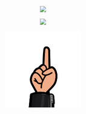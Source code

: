 <div align="center">

<p><a href="https://github.com/dsmelanie" target="_blank">
<img src="https://img.shields.io/badge/-dsmelanie-CE635C?style=for-the-badge&logo=Github&logoColor=white&link=https://github.com/dsmelanie"/>
</a><p>
 <p><a href="https://github.com/dsmelanie" target="_blank">
<img src="https://img.shields.io/badge/-dsmelanie-4E6AB0?style=for-the-badge&logo=Github&logoColor=white&link=https://github.com/dsmelanie"/>
</a><p>

<img width="200px" src="Finger.png">
 
</div>
